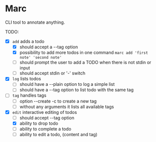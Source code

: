 # Marc

CLI tool to annotate anything.

TODO:

- [x] `add` adds a todo
    - [x] should accept a --tag option
    - [x] possibility to add more todos in one command `marc add 'first note' 'second note'`
    - [ ] should prompt the user to add a TODO when there is not stdin or input
    - [ ] should accept stdin or '-' switch
- [x] `log` lists todos
    - [ ] should have a --plain option to log a simple list
    - [ ] should have a --tag option to list todo with the same tag
- [ ] `tag` handles tags
    - [ ] option --create -c to create a new tag
    - [ ] without any arguments it lists all available tags
- [x] `edit` interactive editing of todos
    - [ ] should accept --tag option
    - [x] ability to drop todo
    - [ ] ability to complete a todo
    - [ ] ability to edit a todo, (content and tag)
